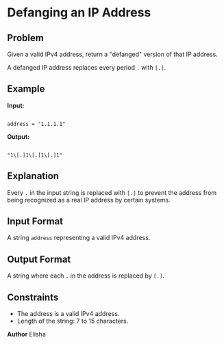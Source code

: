 # Defanging an IP Address

## Problem
Given a valid IPv4 address, return a "defanged" version of that IP address.

A defanged IP address replaces every period `.` with `[.]`.

## Example

**Input:**
```

address = "1.1.1.1"

```

**Output:**
```

"1\[.]1\[.]1\[.]1"

```

## Explanation
Every `.` in the input string is replaced with `[.]` to prevent the address from being recognized as a real IP address by certain systems.

## Input Format
A string `address` representing a valid IPv4 address.

## Output Format
A string where each `.` in the address is replaced by `[.]`.

## Constraints
- The address is a valid IPv4 address.
- Length of the string: 7 to 15 characters.


**Author**
Elisha
